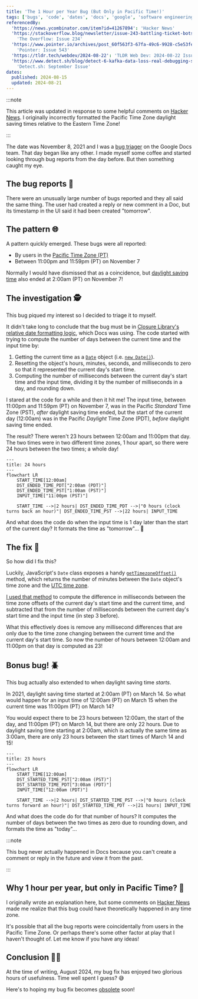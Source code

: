 ```yaml
---
title: 'The 1 Hour per Year Bug (But Only in Pacific Time!)'
tags: ['bugs', 'code', 'dates', 'docs', 'google', 'software engineering']
referencedBy:
  'https://news.ycombinator.com/item?id=41267894': 'Hacker News'
  'https://stackoverflow.blog/newsletter/issue-243-battling-ticket-bots':
    'The Overflow: Issue 234'
  'https://www.pointer.io/archives/post_60f563f3-67fa-49c6-9928-c5e53fe7e4cf':
    'Pointer: Issue 543'
  'https://tldr.tech/webdev/2024-08-22': 'TLDR Web Dev: 2024-08-22 Issue'
  'https://www.detect.sh/blog/detect-6-kafka-data-loss-real-debugging-stories-all-things-ebpf-incidents-at-openai-anthropic-hubspot-google':
    'Detect.sh: September Issue'
dates:
  published: 2024-08-15
  updated: 2024-08-21
---
```


:::note

This article was updated in response to some helpful comments on
[Hacker News](https://news.ycombinator.com/item?id=41267894). I originally
incorrectly formatted the Pacific Time Zone daylight saving times relative to
the Eastern Time Zone!

:::

The date was November 8, 2021 and I was a
[bug triager](https://en.wikipedia.org/wiki/Bug_triage) on the Google Docs team.
That day began like any other. I made myself some coffee and started looking
through bug reports from the day before. But then something caught my eye.

## The bug reports 🐛

There were an unusually large number of bugs reported and they all said the same
thing. The user had created a reply or new comment in a Doc, but its timestamp
in the UI said it had been created "tomorrow".

## The pattern 🌐

A pattern quickly emerged. These bugs were all reported:

- By users in the
  [Pacific Time Zone (PT)](https://en.wikipedia.org/wiki/Pacific_Time_Zone)
- Between 11:00pm and 11:59pm (PT) on November 7

Normally I would have dismissed that as a coincidence, but
[daylight saving time](https://en.wikipedia.org/wiki/Daylight_saving_time) also
ended at 2:00am (PT) on November 7!

## The investigation 🕵️

This bug piqued my interest so I decided to triage it to myself.

It didn't take long to conclude that the bug must be in
[Closure Library's relative date formatting logic](https://github.com/google/closure-library/blob/334543f9e480564fcc8b9a38dee0fe13a3f42fc0/closure/goog/date/relative.js#L386-L419),
which Docs was using. The code started with trying to compute the number of days
between the current time and the input time by:

1. Getting the current time as a
   [`Date`](https://developer.mozilla.org/en-US/docs/Web/JavaScript/Reference/Global_Objects/Date)
   object (i.e.
   [`new Date()`](https://developer.mozilla.org/en-US/docs/Web/JavaScript/Reference/Global_Objects/Date/Date#parameters)).
2. Resetting the object's hours, minutes, seconds, and milliseconds to zero so
   that it represented the current day's start time.
3. Computing the number of milliseconds between the current day's start time and
   the input time, dividing it by the number of milliseconds in a day, and
   rounding down.

I stared at the code for a while and then it hit me! The input time, between
11:00pm and 11:59pm (PT) on November 7, was in the Pacific _Standard_ Time Zone
(PST), _after_ daylight saving time ended, but the start of the current day
(12:00am) was in the Pacific _Daylight_ Time Zone (PDT), _before_ daylight
saving time ended.

The result? There weren't 23 hours between 12:00am and 11:00pm that day. The two
times were in two different time zones, 1 hour apart, so there were 24 hours
between the two times; a whole day!

```mermaid
---
title: 24 hours
---
flowchart LR
    START_TIME[12:00am]
    DST_ENDED_TIME_PDT["2:00am (PDT)"]
    DST_ENDED_TIME_PST["1:00am (PST)"]
    INPUT_TIME["11:00pm (PST)"]

    START_TIME -->|2 hours| DST_ENDED_TIME_PDT -->|"0 hours (clock turns back an hour)"| DST_ENDED_TIME_PST -->|22 hours| INPUT_TIME
```

And what does the code do when the input time is 1 day later than the start of
the current day? It formats the time as "tomorrow"... 🤡

## The fix 🔧

So how did I fix this?

Luckily, JavaScript's `Date` class exposes a handy
[`getTimezoneOffset()`](https://developer.mozilla.org/en-US/docs/Web/JavaScript/Reference/Global_Objects/Date/getTimezoneOffset)
method, which returns the number of minutes between the `Date` object's time
zone and the [UTC time zone](https://en.wikipedia.org/wiki/UTC).

[I used that method](https://github.com/google/closure-library/commit/84c93721c3ced2271541ae86fec9f85e9c24d991)
to compute the difference in milliseconds between the time zone offsets of the
current day's start time and the current time, and subtracted that from the
number of milliseconds between the current day's start time and the input time
(in step 3 before).

What this effectively does is remove any millisecond differences that are only
due to the time zone changing between the current time and the current day's
start time. So now the number of hours between 12:00am and 11:00pm on that day
is computed as 23!

## Bonus bug! 🪲

This bug actually also extended to when daylight saving time _starts_.

In 2021, daylight saving time started at 2:00am (PT) on March 14. So what would
happen for an input time of 12:00am (PT) on March 15 when the current time was
11:00pm (PT) on March 14?

You would expect there to be 23 hours between 12:00am, the start of the day, and
11:00pm (PT) on March 14, but there are only 22 hours. Due to daylight saving
time starting at 2:00am, which is actually the same time as 3:00am, there are
only 23 hours between the start times of March 14 and 15!

```mermaid
---
title: 23 hours
---
flowchart LR
    START_TIME[12:00am]
    DST_STARTED_TIME_PST["2:00am (PST)"]
    DST_STARTED_TIME_PDT["3:00am (PDT)"]
    INPUT_TIME["12:00am (PDT)"]

    START_TIME -->|2 hours| DST_STARTED_TIME_PST -->|"0 hours (clock turns forward an hour)"| DST_STARTED_TIME_PDT -->|21 hours| INPUT_TIME
```

And what does the code do for that number of hours? It computes the number of
days between the two times as zero due to rounding down, and formats the time as
"today"...

:::note

This bug never actually happened in Docs because you can't create a comment or
reply in the future and view it from the past.

:::

## Why 1 hour per year, but only in Pacific Time? 🤔

I originally wrote an explanation here, but some comments on
[Hacker News](https://news.ycombinator.com/item?id=41267894) made me realize
that this bug could have theoretically happened in any time zone.

It's possible that all the bug reports were coincidentally from users in the
Pacific Time Zone. Or perhaps there's some other factor at play that I haven't
thought of. Let me know if you have any ideas!

## Conclusion 🧑‍⚖️

At the time of writing, August 2024, my bug fix has enjoyed two glorious hours
of usefulness. Time well spent I guess? 😅

Here's to hoping my bug fix becomes
[obsolete](https://en.wikipedia.org/wiki/Sunshine_Protection_Act) soon!
